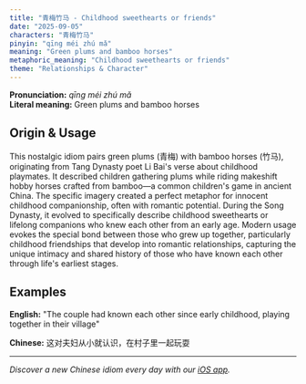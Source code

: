 ```yaml
---
title: "青梅竹马 - Childhood sweethearts or friends"
date: "2025-09-05"
characters: "青梅竹马"
pinyin: "qīng méi zhú mǎ"
meaning: "Green plums and bamboo horses"
metaphoric_meaning: "Childhood sweethearts or friends"
theme: "Relationships & Character"
---
```


**Pronunciation:** *qīng méi zhú mǎ*  
**Literal meaning:** Green plums and bamboo horses

## Origin & Usage

This nostalgic idiom pairs green plums (青梅) with bamboo horses (竹马), originating from Tang Dynasty poet Li Bai's verse about childhood playmates. It described children gathering plums while riding makeshift hobby horses crafted from bamboo—a common children's game in ancient China. The specific imagery created a perfect metaphor for innocent childhood companionship, often with romantic potential. During the Song Dynasty, it evolved to specifically describe childhood sweethearts or lifelong companions who knew each other from an early age. Modern usage evokes the special bond between those who grew up together, particularly childhood friendships that develop into romantic relationships, capturing the unique intimacy and shared history of those who have known each other through life's earliest stages.

## Examples

**English:** "The couple had known each other since early childhood, playing together in their village"

**Chinese:** 这对夫妇从小就认识，在村子里一起玩耍

---

*Discover a new Chinese idiom every day with our [iOS app](https://apps.apple.com/us/app/daily-chinese-idioms/id6740611324).*
